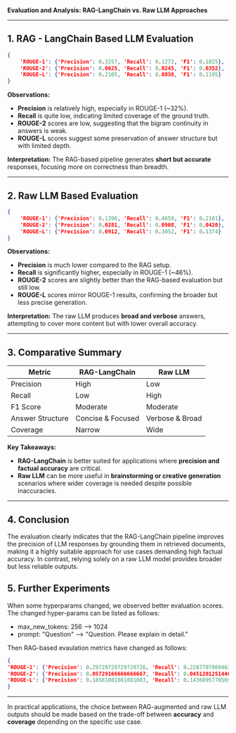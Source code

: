 **Evaluation and Analysis: RAG-LangChain vs. Raw LLM Approaches**

---

## 1. RAG - LangChain Based LLM Evaluation

```json
{
    'ROUGE-1': {'Precision': 0.3257, 'Recall': 0.1272, 'F1': 0.1825},
    'ROUGE-2': {'Precision': 0.0625, 'Recall': 0.0245, 'F1': 0.0352},
    'ROUGE-L': {'Precision': 0.2105, 'Recall': 0.0838, 'F1': 0.1195}
}
```

**Observations:**
- **Precision** is relatively high, especially in ROUGE-1 (~32%).
- **Recall** is quite low, indicating limited coverage of the ground truth.
- **ROUGE-2** scores are low, suggesting that the bigram continuity in answers is weak.
- **ROUGE-L** scores suggest some preservation of answer structure but with limited depth.

**Interpretation:**
The RAG-based pipeline generates **short but accurate** responses, focusing more on correctness than breadth.

---

## 2. Raw LLM Based Evaluation

```json
{
    'ROUGE-1': {'Precision': 0.1396, 'Recall': 0.4659, 'F1': 0.2101},
    'ROUGE-2': {'Precision': 0.0281, 'Recall': 0.0908, 'F1': 0.0420},
    'ROUGE-L': {'Precision': 0.0912, 'Recall': 0.3052, 'F1': 0.1374}
}
```

**Observations:**
- **Precision** is much lower compared to the RAG setup.
- **Recall** is significantly higher, especially in ROUGE-1 (~46%).
- **ROUGE-2** scores are slightly better than the RAG-based evaluation but still low.
- **ROUGE-L** scores mirror ROUGE-1 results, confirming the broader but less precise generation.

**Interpretation:**
The raw LLM produces **broad and verbose** answers, attempting to cover more content but with lower overall accuracy.

---

## 3. Comparative Summary

| Metric          | RAG-LangChain | Raw LLM |
|-----------------|---------------|---------|
| Precision       | High          | Low     |
| Recall          | Low           | High    |
| F1 Score        | Moderate      | Moderate |
| Answer Structure | Concise & Focused | Verbose & Broad |
| Coverage        | Narrow        | Wide    |

**Key Takeaways:**
- **RAG-LangChain** is better suited for applications where **precision and factual accuracy** are critical.
- **Raw LLM** can be more useful in **brainstorming or creative generation** scenarios where wider coverage is needed despite possible inaccuracies.

---

## 4. Conclusion

The evaluation clearly indicates that the RAG-LangChain pipeline improves the precision of LLM responses by grounding them in retrieved documents, making it a highly suitable approach for use cases demanding high factual accuracy. In contrast, relying solely on a raw LLM model provides broader but less reliable outputs.


## 5. Further Experiments

When some hyperparams changed, we observed better evaluation scores. The changed hyper-params can be listed as follows:
- max_new_tokens: 256 --> 1024
- prompt: "Question" --> "Question. Please explain in detail."

Then RAG-based evaulation metrics have changed as follows:

```json
{
'ROUGE-1': {'Precision': 0.29729729729729726, 'Recall': 0.22877070694638757, 'F1': 0.2575922602331216},
'ROUGE-2': {'Precision': 0.05729166666666667, 'Recall': 0.04512012514464919, 'F1': 0.0503481667824162},
'ROUGE-L': {'Precision': 0.18581081081081083, 'Recall': 0.1436895770569358, 'F1': 0.16148650746425497}
}
```

---

In practical applications, the choice between RAG-augmented and raw LLM outputs should be made based on the trade-off between **accuracy** and **coverage** depending on the specific use case. 
